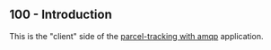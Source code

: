 ## 100 - Introduction

This is the "client" side of the [parcel-tracking with amqp](https://github.com/vanHeemstraSystems/parcel-tracking-with-amqp-headstart) application.

